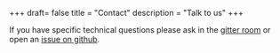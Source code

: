 +++
draft= false
title = "Contact"
description = "Talk to us"
+++

If you have specific technical questions please ask in the [gitter room](https://gitter.im/graphql-java/graphql-java) or open an [issue on github](https://github.com/graphql-java/graphql-java/issues).

